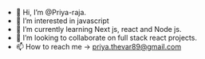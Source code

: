 - 👋 Hi, I’m @Priya-raja.
- 👀 I’m interested in javascript
- 🌱 I’m currently learning Next js, react and Node js.
- 💞️ I’m looking to collaborate on full stack react projects.
- 📫 How to reach me -> priya.thevar89@gmail.com

<!---
Priya-raja/Priya-raja is a ✨ special ✨ repository because its `README.md` (this file) appears on your GitHub profile.
You can click the Preview link to take a look at your changes.
--->

